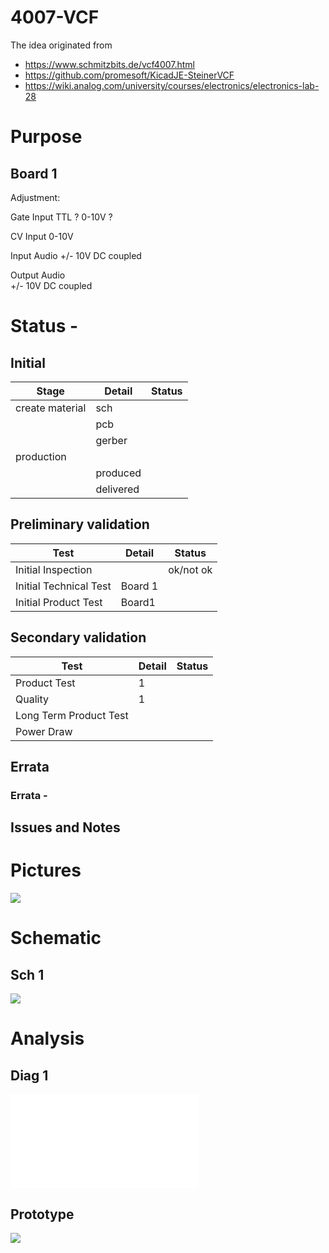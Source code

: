 # 4007-VCF
The idea originated from
* https://www.schmitzbits.de/vcf4007.html
* https://github.com/promesoft/KicadJE-SteinerVCF
* https://wiki.analog.com/university/courses/electronics/electronics-lab-28
# Purpose

## Board 1
Adjustment:

Gate Input
TTL ?
0-10V ?

CV Input
0-10V 

Input Audio 
+/- 10V DC coupled

Output Audio  
+/- 10V DC coupled


# Status - 
## Initial 
| Stage  | Detail | Status |
| ------------- | ------------- | ------------- |
| create material  | sch |  |
| | pcb |  |
| | gerber |  |
| production  |   |  |
|  | produced |  |
|  | delivered |  |
## Preliminary validation
| Test  | Detail | Status |
| ------------- | ------------- | ------------- |
| Initial Inspection | | ok/not ok |
| Initial Technical Test | Board 1 |  |
| Initial Product Test | Board1 |  |

## Secondary validation
| Test  | Detail | Status |
| ------------- | ------------- |------------- |
| Product Test | 1 | |
| Quality | 1 | |
| Long Term Product Test |  |  |
| Power Draw |  | 

## Errata
### Errata - 

## Issues and Notes
### 

# Pictures
![](KicadJE_.png)

# Schematic
## Sch 1
![](KicadJE_.png)

# Analysis
## Diag 1
![](.pdf)

## Prototype
![](.jpg)
